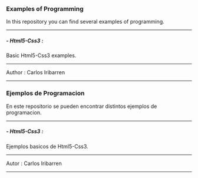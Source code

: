 <h3>Examples of Programming</h3>
<p>In this repository you can find several examples of programming. </p>
<hr>
<h5>- Html5-Css3 :</h5>
	Basic Html5-Css3 examples.

<hr>
								Author : Carlos Iribarren
<hr>

<h3>Ejemplos de Programacion</h3>
<p>En este repositorio se pueden encontrar distintos ejemplos de programacion. </p>
<hr>
<h5>- Html5-Css3 :</h5>
	Ejemplos basicos de Html5-Css3.

<hr>
								Autor : Carlos Iribarren
<hr>

